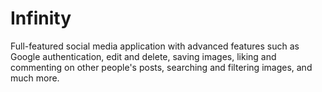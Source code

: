 # Infinity
Full-featured social media application with advanced features such as Google authentication, edit and delete, saving images, liking and commenting on other people's posts, searching and filtering images, and much more.
